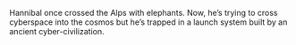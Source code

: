 Hannibal once crossed the Alps with elephants. Now, he’s trying to cross cyberspace into the cosmos but he’s trapped in a launch system built by an ancient cyber-civilization.
